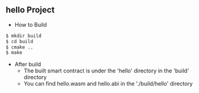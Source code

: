 hello Project
-------------

 - How to Build 

```sh
$ mkdir build
$ cd build
$ cmake ..
$ make
```
 - After build 
   - The built smart contract is under the 'hello' directory in the 'build' directory
   - You can find hello.wasm and hello.abi in the './build/hello' directory
